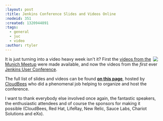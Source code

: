 ```yaml
---
:layout: post
:title: Jenkins Conference Slides and Videos Online
:nodeid: 351
:created: 1320944891
:tags:
  - general
  - juc
  - video
:author: rtyler
---
```


<img src="/sites/default/files/images/headshot.png" align="right"/>It is just turning into a video heavy week isn't it? First the [videos from the Munich Meetup](/content/jenkins-meetup-munich-videos) were made available, and now the videos from the _first_ ever [Jenkins User Conference](/content/jenkins-user-conference).

The full list of slides and videos can be found **[on this page](https://www.cloudbees.com/jenkins-user-conference-2011-session-abstracts.cb)**, hosted by [CloudBees](https://www.cloudbees.com/) who did a phenomenal job helping to organize and host the conference.

I want to thank everybody else involved once again, the fantastic speakers, the enthusiastic attendees and of course the sponsors for making it possible (CloudBees, Red Hat, LifeRay, New Relic, Sauce Labs, Chariot Solutions and eXo).
